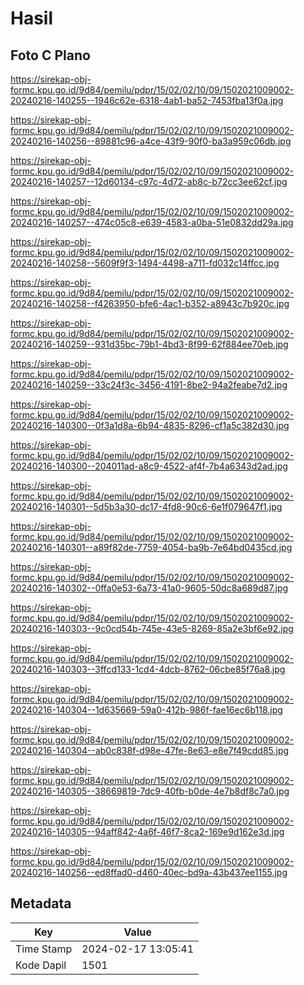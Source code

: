 # Hasil

## Foto C Plano

https://sirekap-obj-formc.kpu.go.id/9d84/pemilu/pdpr/15/02/02/10/09/1502021009002-20240216-140255--1946c62e-6318-4ab1-ba52-7453fba13f0a.jpg

https://sirekap-obj-formc.kpu.go.id/9d84/pemilu/pdpr/15/02/02/10/09/1502021009002-20240216-140256--89881c96-a4ce-43f9-90f0-ba3a959c06db.jpg

https://sirekap-obj-formc.kpu.go.id/9d84/pemilu/pdpr/15/02/02/10/09/1502021009002-20240216-140257--12d60134-c97c-4d72-ab8c-b72cc3ee62cf.jpg

https://sirekap-obj-formc.kpu.go.id/9d84/pemilu/pdpr/15/02/02/10/09/1502021009002-20240216-140257--474c05c8-e639-4583-a0ba-51e0832dd29a.jpg

https://sirekap-obj-formc.kpu.go.id/9d84/pemilu/pdpr/15/02/02/10/09/1502021009002-20240216-140258--5609f9f3-1494-4498-a711-fd032c14ffcc.jpg

https://sirekap-obj-formc.kpu.go.id/9d84/pemilu/pdpr/15/02/02/10/09/1502021009002-20240216-140258--f4263950-bfe6-4ac1-b352-a8943c7b920c.jpg

https://sirekap-obj-formc.kpu.go.id/9d84/pemilu/pdpr/15/02/02/10/09/1502021009002-20240216-140259--931d35bc-79b1-4bd3-8f99-62f884ee70eb.jpg

https://sirekap-obj-formc.kpu.go.id/9d84/pemilu/pdpr/15/02/02/10/09/1502021009002-20240216-140259--33c24f3c-3456-4191-8be2-94a2feabe7d2.jpg

https://sirekap-obj-formc.kpu.go.id/9d84/pemilu/pdpr/15/02/02/10/09/1502021009002-20240216-140300--0f3a1d8a-6b94-4835-8296-cf1a5c382d30.jpg

https://sirekap-obj-formc.kpu.go.id/9d84/pemilu/pdpr/15/02/02/10/09/1502021009002-20240216-140300--204011ad-a8c9-4522-af4f-7b4a6343d2ad.jpg

https://sirekap-obj-formc.kpu.go.id/9d84/pemilu/pdpr/15/02/02/10/09/1502021009002-20240216-140301--5d5b3a30-dc17-4fd8-90c6-6e1f079647f1.jpg

https://sirekap-obj-formc.kpu.go.id/9d84/pemilu/pdpr/15/02/02/10/09/1502021009002-20240216-140301--a89f82de-7759-4054-ba9b-7e64bd0435cd.jpg

https://sirekap-obj-formc.kpu.go.id/9d84/pemilu/pdpr/15/02/02/10/09/1502021009002-20240216-140302--0ffa0e53-6a73-41a0-9605-50dc8a689d87.jpg

https://sirekap-obj-formc.kpu.go.id/9d84/pemilu/pdpr/15/02/02/10/09/1502021009002-20240216-140303--9c0cd54b-745e-43e5-8269-85a2e3bf6e92.jpg

https://sirekap-obj-formc.kpu.go.id/9d84/pemilu/pdpr/15/02/02/10/09/1502021009002-20240216-140303--3ffcd133-1cd4-4dcb-8762-06cbe85f76a8.jpg

https://sirekap-obj-formc.kpu.go.id/9d84/pemilu/pdpr/15/02/02/10/09/1502021009002-20240216-140304--1d635669-59a0-412b-986f-fae16ec6b118.jpg

https://sirekap-obj-formc.kpu.go.id/9d84/pemilu/pdpr/15/02/02/10/09/1502021009002-20240216-140304--ab0c838f-d98e-47fe-8e63-e8e7f49cdd85.jpg

https://sirekap-obj-formc.kpu.go.id/9d84/pemilu/pdpr/15/02/02/10/09/1502021009002-20240216-140305--38669819-7dc9-40fb-b0de-4e7b8df8c7a0.jpg

https://sirekap-obj-formc.kpu.go.id/9d84/pemilu/pdpr/15/02/02/10/09/1502021009002-20240216-140305--94aff842-4a6f-46f7-8ca2-169e9d162e3d.jpg

https://sirekap-obj-formc.kpu.go.id/9d84/pemilu/pdpr/15/02/02/10/09/1502021009002-20240216-140256--ed8ffad0-d460-40ec-bd9a-43b437ee1155.jpg


## Metadata

| Key        | Value               |
| ---------- | ------------------- |
| Time Stamp | 2024-02-17 13:05:41 |
| Kode Dapil | 1501                |



